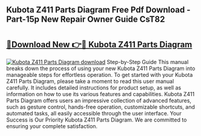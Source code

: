 ## Kubota Z411 Parts Diagram Free Pdf Download - Part-15p New Repair Owner Guide CsT82

# <h2><a href="http://dfmzm1.blite.top/?on=Kubota+Z411+Parts+Diagram">🔗Download New 👉🔴 Kubota Z411 Parts Diagram</a></h2>

[![Kubota Z411 Parts Diagram download](https://i.imgur.com/lujVjoI.png)](http://dfmzm1.blite.top/?on=Kubota+Z411+Parts+Diagram)
Step-by-Step Guide This manual breaks down the process of using your new Kubota Z411 Parts Diagram into manageable steps for effortless operation. To get started with your Kubota Z411 Parts Diagram, please take a moment to read this user manual carefully. It includes detailed instructions for product setup, as well as information on how to use its various features and capabilities. Kubota Z411 Parts Diagram offers users an impressive collection of advanced features, such as gesture control, hands-free operation, customizable shortcuts, and automated tasks, all easily accessible through the user interface. Your Success is Our Priority Kubota Z411 Parts Diagram. We are committed to ensuring your complete satisfaction.
